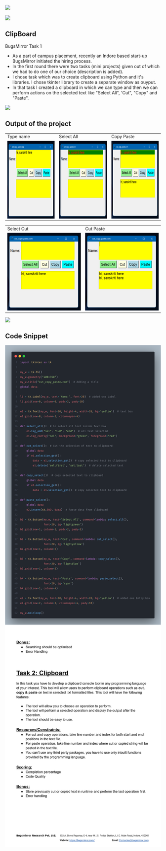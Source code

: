 <a href="LICENSE"><img src="https://img.shields.io/badge/License-MIT-purple.svg?labelColor=303030" /></a>
<br />

![](https://i.imgur.com/waxVImv.png)

## ClipBoard

BugsMirror Task 1

* As a part of campus placement, recently an Indore based start-up BugsMirror initiated the hiring process.
* In the first round there were two tasks (mini projects) given out of which we had to do one of our choice (description is added).
* I chose task which was to create clipboard using Python and it's libraries. I chose tkinter library to create a separate window as ouyput.
* In that task I created a clipboard in which we can type and then we can perform actions on the selected text like "Select All", 'Cut", "Copy" and "Paste".

![](https://i.imgur.com/waxVImv.png)

## Output of the project

<table>
  <tr>
    <td>Type name</td>
    <td>Select All</td>
    <td>Copy Paste</td>
  </tr>
  <tr>
    <td><img src="Output/Type.png" width=250 height=250></td>
    <td><img src="Output/Select All.png" width=250 height=250></td>
    <td><img src="Output/Copy Paste.png" width=250 height=250></td>
  </tr>
 </table>

<table align="center">
  <tr>
    <td>Select Cut</td>
    <td>Cut Paste</td>
  </tr>
  <tr>
    <td><img src="Output/Cut.png" width=250 height=250></td>
    <td><img src="Output/Cut Paste.png" width=250 height=250></td>
  </tr>
 </table>

![](https://i.imgur.com/waxVImv.png)

## Code Snippet

<div>
  <a href="Output/CodeSnap.png">
    <img src="Output/CodeSnap.png">
  </a>
  <a href="Output/Page 2.jpg">
    <img src="Output/Page 2.jpg">
  </a>
</div>
